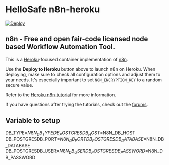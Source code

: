 # HelloSafe n8n-heroku

[![Deploy](https://www.herokucdn.com/deploy/button.svg)](https://heroku.com/deploy?template=https://github.com/HelloSafe/hellosafe-n8n/tree/main)

## n8n - Free and open fair-code licensed node based Workflow Automation Tool.

This is a [Heroku](https://heroku.com/)-focused container implementation of [n8n](https://n8n.io/).

Use the **Deploy to Heroku** button above to launch n8n on Heroku. When deploying, make sure to check all configuration options and adjust them to your needs. It's especially important to set `N8N_ENCRYPTION_KEY` to a random secure value. 

Refer to the [Heroku n8n tutorial](https://docs.n8n.io/hosting/server-setups/heroku/) for more information.

If you have questions after trying the tutorials, check out the [forums](https://community.n8n.io/).

## Variable to setup
DB_TYPE=$N8N_DB_TYPE
DB_POSTGRESDB_HOST=$N8N_DB_HOST
DB_POSTGRESDB_PORT=$N8N_DB_PORT
DB_POSTGRESDB_DATABASE=$N8N_DB_DATABASE
DB_POSTGRESDB_USER=$N8N_DB_USER
DB_POSTGRESDB_PASSWORD=$N8N_DB_PASSWORD